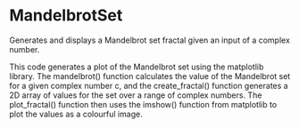 # MandelbrotSet
Generates and displays a Mandelbrot set fractal given an input of a complex number.

This code generates a plot of the Mandelbrot set using the matplotlib library.
The mandelbrot() function calculates the value of the Mandelbrot set for a given complex number c,
and the create_fractal() function generates a 2D array of values for the set over a range of complex numbers.
The plot_fractal() function then uses the imshow() function from matplotlib to plot the values as a colourful image.
